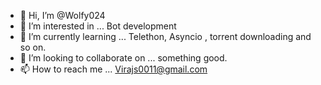 - 👋 Hi, I’m @Wolfy024
- 👀 I’m interested in ... Bot development
- 🌱 I’m currently learning ... Telethon, Asyncio , torrent downloading and so on.
- 💞️ I’m looking to collaborate on ... something good.
- 📫 How to reach me ... Virajs0011@gmail.com

<!---
thewolfamn024/thewolfamn024 is a ✨ special ✨ repository because its `README.md` (this file) appears on your GitHub profile.
You can click the Preview link to take a look at your changes.
--->
